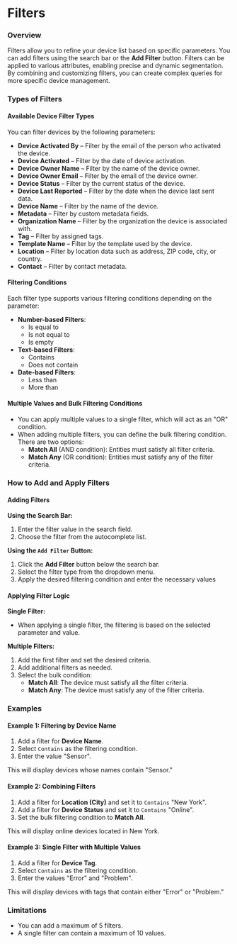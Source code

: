 # Filters

### Overview

Filters allow you to refine your device list based on specific parameters. You can add filters using the search bar or the **Add Filter** button. Filters can be applied to various attributes, enabling precise and dynamic segmentation. By combining and customizing filters, you can create complex queries for more specific device management.

### Types of Filters

#### Available Device Filter Types

You can filter devices by the following parameters:

* **Device Activated By** – Filter by the email of the person who activated the device.
* **Device Activated** – Filter by the date of device activation.
* **Device Owner Name** – Filter by the name of the device owner.
* **Device Owner Email** – Filter by the email of the device owner.
* **Device Status** – Filter by the current status of the device.
* **Device Last Reported** – Filter by the date when the device last sent data.
* **Device Name** – Filter by the name of the device.
* **Metadata** – Filter by custom metadata fields.
* **Organization Name** – Filter by the organization the device is associated with.
* **Tag** – Filter by assigned tags.
* **Template Name** – Filter by the template used by the device.
* **Location** – Filter by location data such as address, ZIP code, city, or country.
* **Contact** – Filter by contact metadata.

#### Filtering Conditions

Each filter type supports various filtering conditions depending on the parameter:

* **Number-based Filters**:
  * Is equal to
  * Is not equal to
  * Is empty
* **Text-based Filters**:
  * Contains
  * Does not contain
* **Date-based Filters**:
  * Less than
  * More than

#### Multiple Values and Bulk Filtering Conditions

* You can apply multiple values to a single filter, which will act as an "OR" condition.
* When adding multiple filters, you can define the bulk filtering condition. There are two options:
  * **Match All** (AND condition): Entities must satisfy all filter criteria.
  * **Match Any** (OR condition): Entities must satisfy any of the filter criteria.



### How to Add and Apply Filters

#### Adding Filters

**Using the Search Bar:**

1. Enter the filter value in the search field.
2. Choose the filter from the autocomplete list.

**Using the `Add Filter` Button:**

1. Click the **Add Filter** button below the search bar.
2. Select the filter type from the dropdown menu.
3. Apply the desired filtering condition and enter the necessary values



#### Applying Filter Logic

**Single Filter:**

* When applying a single filter, the filtering is based on the selected parameter and value.

**Multiple Filters:**

1. Add the first filter and set the desired criteria.
2. Add additional filters as needed.
3. Select the bulk condition:
   * **Match All**: The device must satisfy all the filter criteria.
   * **Match Any**: The device must satisfy any of the filter criteria.

### Examples

#### Example 1: Filtering by Device Name

1. Add a filter for **Device Name**.
2. Select `Contains` as the filtering condition.
3. Enter the value "Sensor".

This will display devices whose names contain "Sensor."

#### Example 2: Combining Filters

1. Add a filter for **Location (City)** and set it to `Contains` "New York".
2. Add a filter for **Device Status** and set it to `Contains` "Online".
3. Set the bulk filtering condition to **Match All**.

This will display online devices located in New York.

#### Example 3: Single Filter with Multiple Values

1. Add a filter for **Device Tag**.
2. Select `Contains` as the filtering condition.
3. Enter the values "Error" and "Problem".

This will display devices with tags that contain either "Error" or "Problem."

### Limitations

* You can add a maximum of 5 filters.
* A single filter can contain a maximum of 10 values.
